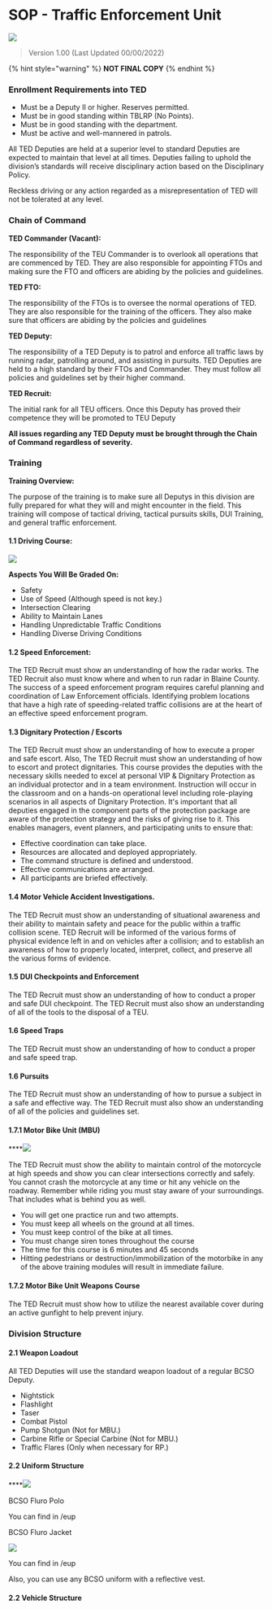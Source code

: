 # SOP - Traffic Enforcement Unit

![](../.gitbook/assets/0)

> Version 1.00 (Last Updated 00/00/2022)

{% hint style="warning" %}
**NOT FINAL COPY**
{% endhint %}

### Enrollment Requirements into TED

* Must be a Deputy II or higher. Reserves permitted.
* Must be in good standing within TBLRP (No Points).
* Must be in good standing with the department.
* Must be active and well-mannered in patrols.

All TED Deputies are held at a superior level to standard Deputies are expected to maintain that level at all times. Deputies failing to uphold the division’s standards will receive disciplinary action based on the Disciplinary Policy.

Reckless driving or any action regarded as a misrepresentation of TED will not be tolerated at any level.

### Chain of Command

**TED Commander (Vacant):**

The responsibility of the TEU Commander is to overlook all operations that are commenced by TED. They are also responsible for appointing FTOs and making sure the FTO and officers are abiding by the policies and guidelines.

**TED FTO:**

The responsibility of the FTOs is to oversee the normal operations of TED. They are also responsible for the training of the officers. They also make sure that officers are abiding by the policies and guidelines

**TED Deputy:**

The responsibility of a TED Deputy is to patrol and enforce all traffic laws by running radar, patrolling around, and assisting in pursuits. TED Deputies are held to a high standard by their FTOs and Commander. They must follow all policies and guidelines set by their higher command.

**TED Recruit:**

The initial rank for all TEU officers. Once this Deputy has proved their competence they will be promoted to TEU Deputy

**All issues regarding any TED Deputy must be brought through the Chain of Command regardless of severity.**

### Training

**Training Overview:**

The purpose of the training is to make sure all Deputys in this division are fully prepared for what they will and might encounter in the field. This training will compose of tactical driving, tactical pursuits skills, DUI Training, and general traffic enforcement.

#### **1.1 Driving Course:**

![](../.gitbook/assets/1)

**Aspects You Will Be Graded On:**

* Safety
* Use of Speed (Although speed is not key.)
* Intersection Clearing
* Ability to Maintain Lanes
* Handling Unpredictable Traffic Conditions
* Handling Diverse Driving Conditions

#### **1.2 Speed Enforcement:**

The TED Recruit must show an understanding of how the radar works. The TED Recruit also must know where and when to run radar in Blaine County. The success of a speed enforcement program requires careful planning and coordination of Law Enforcement officials. Identifying problem locations that have a high rate of speeding-related traffic collisions are at the heart of an effective speed enforcement program.

#### **1.3 Dignitary Protection / Escorts**

The TED Recruit must show an understanding of how to execute a proper and safe escort. Also, The TED Recruit must show an understanding of how to escort and protect dignitaries. This course provides the deputies with the necessary skills needed to excel at personal VIP & Dignitary Protection as an individual protector and in a team environment. Instruction will occur in the classroom and on a hands-on operational level including role-playing scenarios in all aspects of Dignitary Protection. It's important that all deputies engaged in the component parts of the protection package are aware of the protection strategy and the risks of giving rise to it. This enables managers, event planners, and participating units to ensure that:

* Effective coordination can take place.
* Resources are allocated and deployed appropriately.
* The command structure is defined and understood.
* Effective communications are arranged.
* All participants are briefed effectively.

#### **1.4 Motor Vehicle Accident Investigations.**

The TED Recruit must show an understanding of situational awareness and their ability to maintain safety and peace for the public within a traffic collision scene. TED Recruit will be informed of the various forms of physical evidence left in and on vehicles after a collision; and to establish an awareness of how to properly located, interpret, collect, and preserve all the various forms of evidence.

#### **1.5 DUI Checkpoints and Enforcement**

The TED Recruit must show an understanding of how to conduct a proper and safe DUI checkpoint. The TED Recruit must also show an understanding of all of the tools to the disposal of a TEU.

#### **1.6 Speed Traps**

The TED Recruit must show an understanding of how to conduct a proper and safe speed trap.

#### **1.6 Pursuits**

The TED Recruit must show an understanding of how to pursue a subject in a safe and effective way. The TED Recruit must also show an understanding of all of the policies and guidelines set.

#### **1.7.1 Motor Bike Unit (MBU)**

****![](../.gitbook/assets/2)

The TED Recruit must show the ability to maintain control of the motorcycle at high speeds and show you can clear intersections correctly and safely. You cannot crash the motorcycle at any time or hit any vehicle on the roadway. Remember while riding you must stay aware of your surroundings. That includes what is behind you as well.

* You will get one practice run and two attempts.
* You must keep all wheels on the ground at all times.
* You must keep control of the bike at all times.
* You must change siren tones throughout the course
* The time for this course is 6 minutes and 45 seconds
* Hitting pedestrians or destruction/immobilization of the motorbike in any of the above training modules will result in immediate failure.

#### **1.7.2 Motor Bike Unit Weapons Course**

The TED Recruit must show how to utilize the nearest available cover during an active gunfight to help prevent injury.

### Division Structure

#### **2.1 Weapon Loadout**

All TED Deputies will use the standard weapon loadout of a regular BCSO Deputy.

* Nightstick
* Flashlight
* Taser
* Combat Pistol
* Pump Shotgun (Not for MBU.)
* Carbine Rifle or Special Carbine (Not for MBU.)
* Traffic Flares (Only when necessary for RP.)

#### **2.2 Uniform Structure**

****![](../.gitbook/assets/3)

BCSO Fluro Polo

You can find in /eup

BCSO Fluro Jacket

![](../.gitbook/assets/4)

You can find in /eup

Also, you can use any BCSO uniform with a reflective vest.

#### **2.2 Vehicle Structure**
